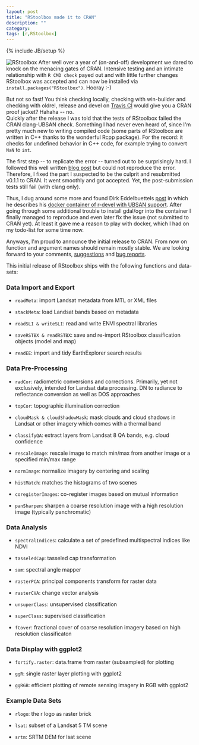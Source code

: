 ```yaml
---
layout: post
title: "RStoolbox made it to CRAN"
description: ""
category: 
tags: [r,RStoolbox]
---
```

{% include JB/setup %}

![RStoolbox]({{BASE_PATH}}/assets/img/rstbx.png) After well over a year of (on-and-off) development we dared to knock on the menacing gates of CRAN.
Intensive testing and an intimate relationship with `R CMD check` payed out and with little further changes RStoolbox was accepted and can now be installed via `install.packages("RStoolbox")`. Hooray :-)

But not so fast! You think checking locally, checking with win-builder and checking with oldrel, release and devel on [Travis CI](https://travis-ci.org/bleutner/RStoolbox) would give you a CRAN proof jacket? Hahaha -- no.  
Quickly after the release I was told that the tests of RStoolbox failed the CRAN clang-UBSAN check. Something I had never even heard of, since I'm pretty much new to writing compiled code (some parts of RStoolbox are written in C++ thanks to the wonderful Rcpp package). For the record: it checks for undefined behavior in C++ code, for example trying to convert `NaN` to `int`. 

The first step -- to replicate the error -- turned out to be surprisingly hard. I followed this well written [blog post](http://francoismichonneau.net/2014/03/how-to-do-ubsan-tests-r-package/) but could not reproduce the error. Therefore, I fixed the part I suspected to be the culprit and resubmitted v0.1.1 to CRAN. It went smoothly and got accepted. Yet, the post-submission tests still fail (with clang only). 

Thus, I dug around some more and found Dirk Eddelbuettels [post](http://dirk.eddelbuettel.com/blog/2015/01/18/#ubsan-clang-container) in which he describes his [docker container of r-devel with UBSAN support](https://hub.docker.com/r/rocker/r-devel-ubsan-clang/). After going through some additional trouble to install gdal/ogr into the container I finally managed to reproduce and even later fix the issue (not submitted to CRAN yet). At least it gave me a reason to play with docker, which I had on my todo-list for some time now.   

Anyways, I'm proud to announce the initial release to CRAN. From now on function and argument names should remain mostly stable. 
We are looking forward to your comments, [suggestions](https://github.com/bleutner/RStoolbox/pulls) and [bug reports](https://github.com/bleutner/RStoolbox/issues). 

This initial release of RStoolbox ships with the following functions and data-sets:

### Data Import and Export

*   `readMeta`: import Landsat metadata from MTL or XML files

*   `stackMeta`: load Landsat bands based on metadata

*   `readSLI & writeSLI`: read and write ENVI spectral libraries

*   `saveRSTBX & readRSTBX`: save and re-import RStoolbox classification objects (model and map)

*   `readEE`: import and tidy EarthExplorer search results

### Data Pre-Processing

*   `radCor`: radiometric conversions and corrections. Primarily, yet not exclusively, intended for Landsat data processing. DN to radiance to reflectance conversion as well as DOS approaches

*   `topCor`: topographic illumination correction

*   `cloudMask & cloudShadowMask`: mask clouds and cloud shadows in Landsat or other imagery which comes with a thermal band

*   `classifyQA`: extract layers from Landsat 8 QA bands, e.g. cloud confidence

*   `rescaleImage`: rescale image to match min/max from another image or a specified min/max range

*   `normImage`: normalize imagery by centering and scaling

*   `histMatch`: matches the histograms of two scenes

*   `coregisterImages`: co-register images based on mutual information

*   `panSharpen`: sharpen a coarse resolution image with a high resolution image (typically panchromatic)

### Data Analysis

*   `spectralIndices`: calculate a set of predefined multispectral indices like NDVI

*   `tasseledCap`: tasseled cap transformation

*   `sam`: spectral angle mapper

*   `rasterPCA`: principal components transform for raster data

*   `rasterCVA`: change vector analysis

*   `unsuperClass`: unsupervised classification

*   `superClass`: supervised classification

*   `fCover`: fractional cover of coarse resolution imagery based on high resolution classificaton

### Data Display with ggplot2
*   `fortify.raster`: data.frame from raster (subsampled) for plotting

*   `ggR`: single raster layer plotting with ggplot2

*   `ggRGB`: efficient plotting of remote sensing imagery in RGB with ggplot2

### Example Data Sets

*   `rlogo`: the r logo as raster brick

*   `lsat`: subset of a Landsat 5 TM scene

*   `srtm`: SRTM DEM for lsat scene